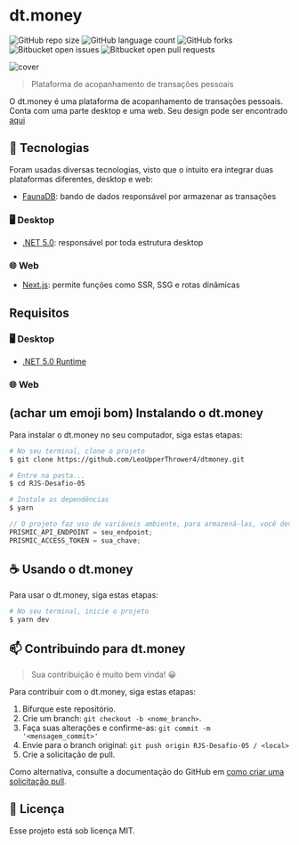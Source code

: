 # dt.money

![GitHub repo size](https://img.shields.io/github/repo-size/LeoUpperThrower4/https://github.com/LeoUpperThrower4/dtmoney?style=for-the-badge)
![GitHub language count](https://img.shields.io/github/languages/count/LeoUpperThrower4/https://github.com/LeoUpperThrower4/dtmoney?style=for-the-badge)
![GitHub forks](https://img.shields.io/github/forks/LeoUpperThrower4/https://github.com/LeoUpperThrower4/dtmoney?style=for-the-badge)
![Bitbucket open issues](https://img.shields.io/bitbucket/issues/LeoUpperThrower4/https://github.com/LeoUpperThrower4/dtmoney?style=for-the-badge)
![Bitbucket open pull requests](https://img.shields.io/bitbucket/pr-raw/LeoUpperThrower4/https://github.com/LeoUpperThrower4/dtmoney?style=for-the-badge)

<!-- Alterar cover quando o projeto estiver 100% funcional -->
<img src="imgs/cover.gif" alt="cover">

> Plataforma de acopanhamento de transações pessoais

O dt.money é uma plataforma de acopanhamento de transações pessoais. Conta com uma parte desktop e uma web. Seu design pode ser encontrado [aqui](https://www.figma.com/file/sfYqFZG6Y6247jAXiZWtIq/dtmoney?node-id=0%3A1)

## 🚀 Tecnologias

Foram usadas diversas tecnologias, visto que o intuito era integrar duas plataformas diferentes, desktop e web:

- [FaunaDB](https://fauna.com/): bando de dados responsável por armazenar as transações

### 🖥️ Desktop

- [.NET 5.0](https://dotnet.microsoft.com/download/dotnet/5.0): responsável por toda estrutura desktop

### 🌐 Web

- [Next.js](https://nextjs.org/): permite funções como SSR, SSG e rotas dinâmicas

## Requisitos

### 🖥️ Desktop

- [.NET 5.0 Runtime](https://dotnet.microsoft.com/download/dotnet/5.0#:~:text=x86-,.NET%20Desktop%20Runtime%205.0.10,-The%20.NET%20Desktop)

### 🌐 Web

## (achar um emoji bom) Instalando o dt.money

Para instalar o dt.money no seu computador, siga estas etapas:

```bash
# No seu terminal, clone o projeto
$ git clone https://github.com/LeoUpperThrower4/dtmoney.git

# Entre na pasta...
$ cd RJS-Desafio-05

# Instale as dependências
$ yarn
```

```js
// O projeto faz uso de variáveis ambiente, para armazená-las, você deverá criar um arquivo .env na raiz do seu projeto
PRISMIC_API_ENDPOINT = seu_endpoint;
PRISMIC_ACCESS_TOKEN = sua_chave;
```

## ☕ Usando o dt.money

Para usar o dt.money, siga estas etapas:

```bash
# No seu terminal, inicie o projeto
$ yarn dev
```

## 📫 Contribuindo para dt.money

> Sua contribuição é muito bem vinda! 😀

Para contribuir com o dt.money, siga estas etapas:

1. Bifurque este repositório.
2. Crie um branch: `git checkout -b <nome_branch>`.
3. Faça suas alterações e confirme-as: `git commit -m '<mensagem_commit>'`
4. Envie para o branch original: `git push origin RJS-Desafio-05 / <local>`
5. Crie a solicitação de pull.

Como alternativa, consulte a documentação do GitHub em [como criar uma solicitação pull](https://help.github.com/en/github/collaborating-with-issues-and-pull-requests/creating-a-pull-request).

## 📝 Licença

Esse projeto está sob licença MIT.
